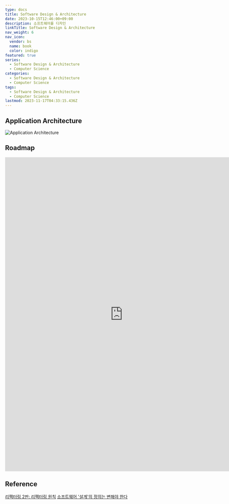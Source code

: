 ```yaml
---
type: docs
title: Software Design & Architecture
date: 2023-10-15T12:46:00+09:00
description: 소프트웨어를 디자인
linkTitle: Software Design & Architecture
nav_weight: 6
nav_icon:
  vendor: bs
  name: book
  color: indigo
featured: true
series:
  - Software Design & Architecture
  - Computer Science
categories:
  - Software Design & Architecture
  - Computer Science
tags:
  - Software Design & Architecture
  - Computer Science
lastmod: 2023-11-17T04:33:15.436Z
---
```


## Application Architecture

![Application Architecture](/computer-science/service-architecture.jpg#center)

## Roadmap

<p align="center">
<iframe width="768" height="1024" src="https://roadmap.sh/software-design-architecture?s=652b754df43a58c923ce9d26" frameborder="0" allow="accelerometer; autoplay; encrypted-media; gyroscope; picture-in-picture" allowfullscreen></iframe>
</p>

## Reference

[리팩터링 2판: 리팩터링 원칙](https://jusths.tistory.com/182?category=941866)
[소프트웨어 '설계'의 정의는 변해야 한다](https://yozm.wishket.com/magazine/detail/2307/)
